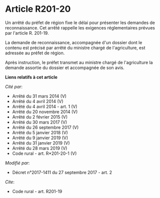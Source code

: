 # Article R201-20

Un arrêté du préfet de région fixe le délai pour présenter les demandes de reconnaissance. Cet arrêté rappelle les exigences
réglementaires prévues par l'article R. 201-19.

La demande de reconnaissance, accompagnée d'un dossier dont le contenu est précisé par arrêté du ministre chargé de
l'agriculture, est adressée au préfet de région.

Après instruction, le préfet transmet au ministre chargé de l'agriculture la demande assortie du dossier et accompagnée de
son avis.

**Liens relatifs à cet article**

_Cité par_:

  - Arrêté du 31 mars 2014 (V)
  - Arrêté du 4 avril 2014 (V)
  - Arrêté du 4 avril 2014 - art. 1 (V)
  - Arrêté du 20 novembre 2014 (V)
  - Arrêté du 2 février 2015 (V)
  - Arrêté du 30 mars 2017 (V)
  - Arrêté du 26 septembre 2017 (V)
  - Arrêté du 5 janvier 2018 (V)
  - Arrêté du 9 janvier 2019 (V)
  - Arrêté du 31 janvier 2019 (V)
  - Arrêté du 28 mars 2019 (V)
  - Code rural - art. R*201-20-1 (V)

_Modifié par_:

  - Décret n°2017-1411 du 27 septembre 2017 - art. 2

_Cite_:

  - Code rural - art. R201-19
